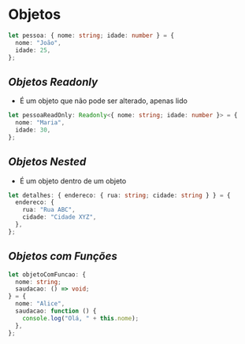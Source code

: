# **Objetos**

```typescript
let pessoa: { nome: string; idade: number } = {
  nome: "João",
  idade: 25,
};
```

## **_Objetos Readonly_**

- É um objeto que não pode ser alterado, apenas lido

```typescript
let pessoaReadOnly: Readonly<{ nome: string; idade: number }> = {
  nome: "Maria",
  idade: 30,
};
```

## **_Objetos Nested_**

- É um objeto dentro de um objeto

```typescript
let detalhes: { endereco: { rua: string; cidade: string } } = {
  endereco: {
    rua: "Rua ABC",
    cidade: "Cidade XYZ",
  },
};
```

## **_Objetos com Funções_**

```typescript
let objetoComFuncao: {
  nome: string;
  saudacao: () => void;
} = {
  nome: "Alice",
  saudacao: function () {
    console.log("Olá, " + this.nome);
  },
};
```
